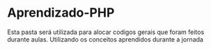 # Aprendizado-PHP
Esta pasta será utilizada para alocar codigos gerais que foram feitos durante aulas. Utilizando os conceitos aprendidos durante a jornada

